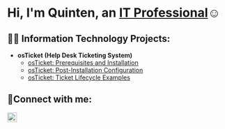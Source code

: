 
<h1>Hi, I'm Quinten, an <a href="https://www.linkedin.com/in/quinten-salinas-03742b186/">IT Professional</a>☺</h1>

<h2>👨‍💻 Information Technology Projects:</h2>

- <b>osTicket (Help Desk Ticketing System)</b>
  - [osTicket: Prerequisites and Installation](https://github.com/Quinten13/osticket-prereqs)
  - [osTicket: Post-Installation Configuration](https://github.com/Quinten13/post-install-config)
  - [osTicket: Ticket Lifecycle Examples](https://github.com/Quinten13/ticket-lifecycle)

<h2>🤳Connect with me:</h2>


[<img align="left" alt="Quinten | LinkedIn" width="22px" src="https://cdn.jsdelivr.net/npm/simple-icons@v3/icons/linkedin.svg" />][linkedin]



[linkedin]: https://www.linkedin.com/in/quinten-salinas-03742b186/
